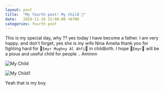 ```yaml
---
layout: post
title:  "My fourth post! My Child 👶"
date:   2020-11-18 15:00:00 +0700
categories: fourth post
---
```

This is my special day, why ?? yes today I have become a father. I am very happy. and don't forget, yes she is my wife Nina Amelia thank you for fighting hard for 👶`Emyr Mughny Al Ahfi`👶 in childbirth. I hope 💙`Emyr`💙 will be a pious and useful child for people .. Aminnn

![My Child](https://i.ibb.co/dkgNPmG/myboy.jpg)

![My Child1](https://i.ibb.co/vhvgzXG/myboy1.jpg)

Yeah that is my boy.
